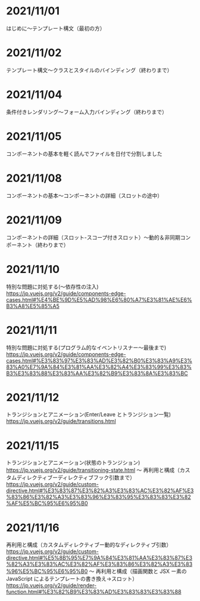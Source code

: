 # 2021/11/01

はじめに〜テンプレート構文（最初の方）

# 2021/11/02

テンプレート構文〜クラスとスタイルのバインディング（終わりまで）

# 2021/11/04

条件付きレンダリング〜フォーム入力バインディング（終わりまで）

# 2021/11/05

コンポーネントの基本を軽く読んでファイルを日付で分割しました

# 2021/11/08

コンポーネントの基本〜コンポーネントの詳細（スロットの途中）

# 2021/11/09

コンポーネントの詳細（スロット-スコープ付きスロット）〜動的＆非同期コンポーネント（終わりまで）

# 2021/11/10

特別な問題に対処する(〜依存性の注入)
https://jp.vuejs.org/v2/guide/components-edge-cases.html#%E4%BE%9D%E5%AD%98%E6%80%A7%E3%81%AE%E6%B3%A8%E5%85%A5

# 2021/11/11

特別な問題に対処する(プログラム的なイベントリスナー〜最後まで)
https://jp.vuejs.org/v2/guide/components-edge-cases.html#%E3%83%97%E3%83%AD%E3%82%B0%E3%83%A9%E3%83%A0%E7%9A%84%E3%81%AA%E3%82%A4%E3%83%99%E3%83%B3%E3%83%88%E3%83%AA%E3%82%B9%E3%83%8A%E3%83%BC

# 2021/11/12

トランジションとアニメーション(Enter/Leave とトランジション一覧)
https://jp.vuejs.org/v2/guide/transitions.html

# 2021/11/15

トランジションとアニメーション(状態のトランジション)
https://jp.vuejs.org/v2/guide/transitioning-state.html
〜
再利用と構成（カスタムディレクティブーディレクティブフック引数まで）
https://jp.vuejs.org/v2/guide/custom-directive.html#%E3%83%87%E3%82%A3%E3%83%AC%E3%82%AF%E3%83%86%E3%82%A3%E3%83%96%E3%83%95%E3%83%83%E3%82%AF%E5%BC%95%E6%95%B0

# 2021/11/16

再利用と構成（カスタムディレクティブー動的なディレクティブ引数）
https://jp.vuejs.org/v2/guide/custom-directive.html#%E5%8B%95%E7%9A%84%E3%81%AA%E3%83%87%E3%82%A3%E3%83%AC%E3%82%AF%E3%83%86%E3%82%A3%E3%83%96%E5%BC%95%E6%95%B0
〜
再利用と構成（描画関数と JSX ー素の JavaScript によるテンプレートの書き換え->スロット）
https://jp.vuejs.org/v2/guide/render-function.html#%E3%82%B9%E3%83%AD%E3%83%83%E3%83%88
